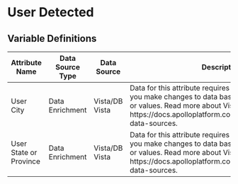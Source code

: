 # User Detected

### 

## Variable Definitions

| Attribute Name|Data Source Type|Data Source|Description|
| --- | --- | --- | --- |
|User City|Data Enrichment|Vista/DB Vista|Data for this attribute requires VISTA rules, which let you make changes to data based on defined segments or values. Read more about Vista Rules here: https:\/\/docs.apolloplatform.com\/en\/articles\/5481690-data-sources.|
|User State or Province|Data Enrichment|Vista/DB Vista|Data for this attribute requires VISTA rules, which let you make changes to data based on defined segments or values. Read more about Vista Rules here: https:\/\/docs.apolloplatform.com\/en\/articles\/5481690-data-sources.|



